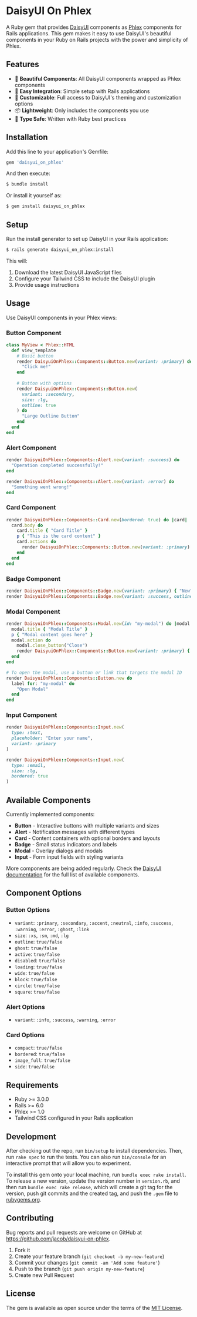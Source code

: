 # DaisyUI On Phlex

A Ruby gem that provides [DaisyUI](https://daisyui.com) components as [Phlex](https://phlex.fun) components for Rails applications. This gem makes it easy to use DaisyUI's beautiful components in your Ruby on Rails projects with the power and simplicity of Phlex.

## Features

- 🎨 **Beautiful Components**: All DaisyUI components wrapped as Phlex components
- 🚀 **Easy Integration**: Simple setup with Rails applications
- 🔧 **Customizable**: Full access to DaisyUI's theming and customization options
- 📦 **Lightweight**: Only includes the components you use
- 🎯 **Type Safe**: Written with Ruby best practices

## Installation

Add this line to your application's Gemfile:

```ruby
gem 'daisyui_on_phlex'
```

And then execute:

```bash
$ bundle install
```

Or install it yourself as:

```bash
$ gem install daisyui_on_phlex
```

## Setup

Run the install generator to set up DaisyUI in your Rails application:

```bash
$ rails generate daisyui_on_phlex:install
```

This will:
1. Download the latest DaisyUI JavaScript files
2. Configure your Tailwind CSS to include the DaisyUI plugin
3. Provide usage instructions

## Usage

Use DaisyUI components in your Phlex views:

### Button Component

```ruby
class MyView < Phlex::HTML
  def view_template
    # Basic button
    render DaisyuiOnPhlex::Components::Button.new(variant: :primary) do
      "Click me!"
    end
    
    # Button with options
    render DaisyuiOnPhlex::Components::Button.new(
      variant: :secondary,
      size: :lg,
      outline: true
    ) do
      "Large Outline Button"
    end
  end
end
```

### Alert Component

```ruby
render DaisyuiOnPhlex::Components::Alert.new(variant: :success) do
  "Operation completed successfully!"
end

render DaisyuiOnPhlex::Components::Alert.new(variant: :error) do
  "Something went wrong!"
end
```

### Card Component

```ruby
render DaisyuiOnPhlex::Components::Card.new(bordered: true) do |card|
  card.body do
    card.title { "Card Title" }
    p { "This is the card content" }
    card.actions do
      render DaisyuiOnPhlex::Components::Button.new(variant: :primary) { "Action" }
    end
  end
end
```

### Badge Component

```ruby
render DaisyuiOnPhlex::Components::Badge.new(variant: :primary) { "New" }
render DaisyuiOnPhlex::Components::Badge.new(variant: :success, outline: true) { "Success" }
```

### Modal Component

```ruby
render DaisyuiOnPhlex::Components::Modal.new(id: "my-modal") do |modal|
  modal.title { "Modal Title" }
  p { "Modal content goes here" }
  modal.action do
    modal.close_button("Close")
    render DaisyuiOnPhlex::Components::Button.new(variant: :primary) { "Save" }
  end
end

# To open the modal, use a button or link that targets the modal ID
render DaisyuiOnPhlex::Components::Button.new do
  label for: "my-modal" do
    "Open Modal"
  end
end
```

### Input Component

```ruby
render DaisyuiOnPhlex::Components::Input.new(
  type: :text,
  placeholder: "Enter your name",
  variant: :primary
)

render DaisyuiOnPhlex::Components::Input.new(
  type: :email,
  size: :lg,
  bordered: true
)
```

## Available Components

Currently implemented components:

- **Button** - Interactive buttons with multiple variants and sizes
- **Alert** - Notification messages with different types
- **Card** - Content containers with optional borders and layouts
- **Badge** - Small status indicators and labels
- **Modal** - Overlay dialogs and modals
- **Input** - Form input fields with styling variants

More components are being added regularly. Check the [DaisyUI documentation](https://daisyui.com/components/) for the full list of available components.

## Component Options

### Button Options
- `variant`: `:primary`, `:secondary`, `:accent`, `:neutral`, `:info`, `:success`, `:warning`, `:error`, `:ghost`, `:link`
- `size`: `:xs`, `:sm`, `:md`, `:lg`
- `outline`: `true/false`
- `ghost`: `true/false`
- `active`: `true/false`
- `disabled`: `true/false`
- `loading`: `true/false`
- `wide`: `true/false`
- `block`: `true/false`
- `circle`: `true/false`
- `square`: `true/false`

### Alert Options  
- `variant`: `:info`, `:success`, `:warning`, `:error`

### Card Options
- `compact`: `true/false`
- `bordered`: `true/false`
- `image_full`: `true/false`
- `side`: `true/false`

## Requirements

- Ruby >= 3.0.0
- Rails >= 6.0
- Phlex >= 1.0
- Tailwind CSS configured in your Rails application

## Development

After checking out the repo, run `bin/setup` to install dependencies. Then, run `rake spec` to run the tests. You can also run `bin/console` for an interactive prompt that will allow you to experiment.

To install this gem onto your local machine, run `bundle exec rake install`. To release a new version, update the version number in `version.rb`, and then run `bundle exec rake release`, which will create a git tag for the version, push git commits and the created tag, and push the `.gem` file to [rubygems.org](https://rubygems.org).

## Contributing

Bug reports and pull requests are welcome on GitHub at https://github.com/jacob/daisyui-on-phlex.

1. Fork it
2. Create your feature branch (`git checkout -b my-new-feature`)
3. Commit your changes (`git commit -am 'Add some feature'`)
4. Push to the branch (`git push origin my-new-feature`)
5. Create new Pull Request

## License

The gem is available as open source under the terms of the [MIT License](https://opensource.org/licenses/MIT).
